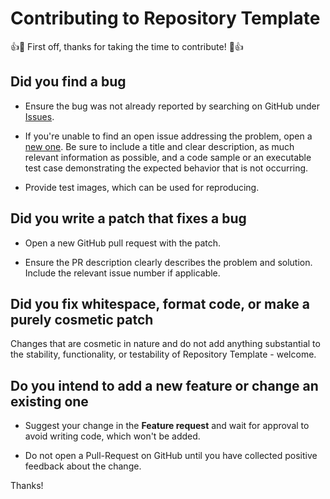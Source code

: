 # Contributing to Repository Template

👍🎉 First off, thanks for taking the time to contribute! 🎉👍

## Did you find a bug
*   Ensure the bug was not already reported by searching on GitHub under [Issues](https://github.com/Kartbllansh/template-repository/issues).

*   If you're unable to find an open issue addressing the problem, open a [new one](https://github.com/Kartbllansh/template-repositorye/issues/new/choose). 
    Be sure to include a title and clear description, as much relevant information as possible, 
    and a code sample or an executable test case demonstrating the expected behavior that is not occurring.
    
*   Provide test images, which can be used for reproducing.

## Did you write a patch that fixes a bug
*   Open a new GitHub pull request with the patch.

*   Ensure the PR description clearly describes the problem and solution. Include the relevant issue number if applicable.

## Did you fix whitespace, format code, or make a purely cosmetic patch
Changes that are cosmetic in nature and do not add anything substantial to the stability, 
functionality, or testability of Repository Template - welcome.
## Do you intend to add a new feature or change an existing one
*   Suggest your change in the **Feature request** and wait for approval to avoid writing code, which won't be added.

*   Do not open a Pull-Request on GitHub until you have collected positive feedback about the change.

Thanks! 
